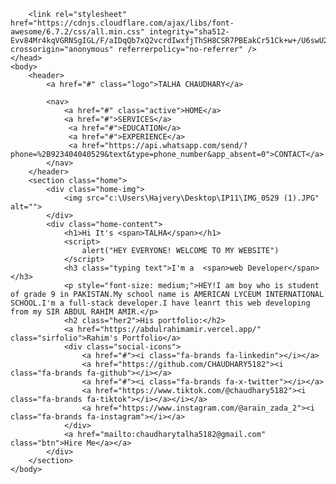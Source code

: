 
<html>
    <head>
        <title>My Portfolio</title>
        <link rel="stylesheet" href="truefolio.css">

        <link rel="stylesheet" href="https://cdnjs.cloudflare.com/ajax/libs/font-awesome/6.7.2/css/all.min.css" integrity="sha512-Evv84Mr4kqVGRNSgIGL/F/aIDqQb7xQ2vcrdIwxfjThSH8CSR7PBEakCr51Ck+w+/U6swU2Im1vVX0SVk9ABhg==" crossorigin="anonymous" referrerpolicy="no-referrer" />
    </head>
    <body>
        <header>
            <a href="#" class="logo">TALHA CHAUDHARY</a>

            <nav>
                <a href="#" class="active">HOME</a>
                <a href="#">SERVICES</a>
                 <a href="#">EDUCATION</a>
                 <a href="#">EXPERIENCE</a>
                 <a href="https://api.whatsapp.com/send/?phone=%2B923404040529&text&type=phone_number&app_absent=0">CONTACT</a>
            </nav>
        </header>
        <section class="home">
            <div class="home-img">
                <img src="c:\Users\Hajvery\Desktop\IP11\IMG_0529 (1).JPG" alt="">
            </div>
            <div class="home-content">
                <h1>Hi It's <span>TALHA</span></h1>
                <script>
                    alert("HEY EVERYONE! WELCOME TO MY WEBSITE")
                </script>
                <h3 class="typing text">I'm a  <span>web Developer</span></h3>
                <p style="font-size: medium;">HEY!I am boy who is student of grade 9 in PAKISTAN.My school name is AMERICAN LYCEUM INTERNATIONAL SCHOOL.I'm a full-stack developer.I have leanrt this web developing from my SIR ABDUL RAHIM AMIR.</p>
                <h2 class="her2">His portfolio:</h2>
                <a href="https://abdulrahimamir.vercel.app/" class="sirfolio">Rahim's Portfolio</a>
                <div class="social-icons">
                    <a href="#"><i class="fa-brands fa-linkedin"></i></a>
                    <a href="https://github.com/CHAUDHARY5182"><i class="fa-brands fa-github"></i></a>
                    <a href="#"><i class="fa-brands fa-x-twitter"></i></a>
                    <a href="https://www.tiktok.com/@chaudhary5182"><i class="fa-brands fa-tiktok"></i></a></i></a>
                    <a href="https://www.instagram.com/@arain_zada_2"><i class="fa-brands fa-instagram"></i></a>
                </div>
                <a href="mailto:chaudharytalha5182@gmail.com" class="btn">Hire Me</a></a>
            </div>
        </section>
    </body>
</html>
